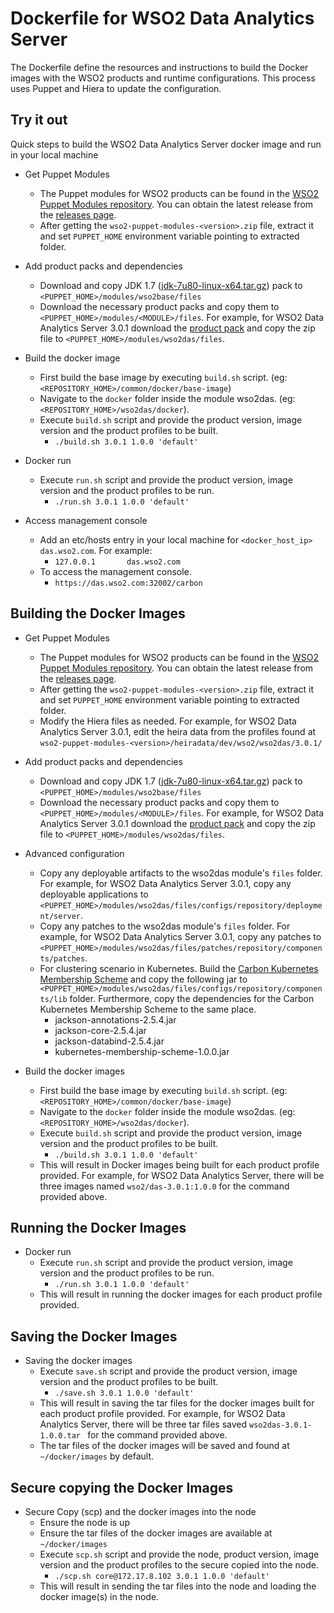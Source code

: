 # Dockerfile for WSO2 Data Analytics Server #
The Dockerfile define the resources and instructions to build the Docker images with the WSO2 products and runtime configurations. This process uses Puppet and Hiera to update the configuration.

## Try it out
Quick steps to build the WSO2 Data Analytics Server docker image and run in your local machine
  
* Get Puppet Modules
    - The Puppet modules for WSO2 products can be found in the [WSO2 Puppet Modules repository](https://github.com/wso2/puppet-modules). You can obtain the latest release from the [releases page](https://github.com/wso2/puppet-modules/releases). 
    - After getting the `wso2-puppet-modules-<version>.zip` file, extract it and set `PUPPET_HOME` environment variable pointing to extracted folder.

* Add product packs and dependencies
    - Download and copy JDK 1.7 ([jdk-7u80-linux-x64.tar.gz](http://www.oracle.com/technetwork/java/javase/downloads/jdk7-downloads-1880260.html)) pack to `<PUPPET_HOME>/modules/wso2base/files`
    - Download the necessary product packs and copy them to `<PUPPET_HOME>/modules/<MODULE>/files`. For example, for WSO2 Data Analytics Server 3.0.1 download the [product pack](http://wso2.com/products/data-analytics-server/) and copy the zip file to `<PUPPET_HOME>/modules/wso2das/files`.

* Build the docker image
    - First build the base image by executing `build.sh` script. (eg: `<REPOSITORY_HOME>/common/docker/base-image`)
    - Navigate to the `docker` folder inside the module wso2das. (eg: `<REPOSITORY_HOME>/wso2das/docker`).
    - Execute `build.sh` script and provide the product version, image version and the product profiles to be built.
        + `./build.sh 3.0.1 1.0.0 'default'`

* Docker run
    - Execute `run.sh` script and provide the product version, image version and the product profiles to be run.
        + `./run.sh 3.0.1 1.0.0 'default'`

* Access management console
    - Add an etc/hosts entry in your local machine for `<docker_host_ip> das.wso2.com`. For example:
        + `127.0.0.1       das.wso2.com`
    -  To access the management console.
        + `https://das.wso2.com:32002/carbon`

## Building the Docker Images

* Get Puppet Modules
    - The Puppet modules for WSO2 products can be found in the [WSO2 Puppet Modules repository](https://github.com/wso2/puppet-modules). You can obtain the latest release from the [releases page](https://github.com/wso2/puppet-modules/releases). 
    - After getting the `wso2-puppet-modules-<version>.zip` file, extract it and set `PUPPET_HOME` environment variable pointing to extracted folder. 
    - Modify the Hiera files as needed. For example, for WSO2 Data Analytics Server 3.0.1, edit the heira data from the profiles found at `wso2-puppet-modules-<version>/heiradata/dev/wso2/wso2das/3.0.1/` 

* Add product packs and dependencies
    - Download and copy JDK 1.7 ([jdk-7u80-linux-x64.tar.gz](http://www.oracle.com/technetwork/java/javase/downloads/jdk7-downloads-1880260.html)) pack to `<PUPPET_HOME>/modules/wso2base/files`
    - Download the necessary product packs and copy them to `<PUPPET_HOME>/modules/<MODULE>/files`. For example, for WSO2 Data Analytics Server 3.0.1 download the [product pack](http://wso2.com/products/data-analytics-server/) and copy the zip file to `<PUPPET_HOME>/modules/wso2das/files`.

* Advanced configuration
    - Copy any deployable artifacts to the wso2das module's `files` folder. For example, for WSO2 Data Analytics Server 3.0.1, copy any deployable applications to `<PUPPET_HOME>/modules/wso2das/files/configs/repository/deployment/server`.
    - Copy any patches to the wso2das module's `files` folder. For example, for WSO2 Data Analytics Server 3.0.1, copy any patches to `<PUPPET_HOME>/modules/wso2das/files/patches/repository/components/patches`.
    - For clustering scenario in Kubernetes. Build the [Carbon Kubernetes Membership Scheme](https://github.com/wso2/kubernetes-artifacts/tree/master/common/kubernetes-membership-scheme) and copy the following jar to `<PUPPET_HOME>/modules/wso2das/files/configs/repository/components/lib` folder. Furthermore, copy the dependencies for the Carbon Kubernetes Membership Scheme to the same place.
        + jackson-annotations-2.5.4.jar
        + jackson-core-2.5.4.jar
        + jackson-databind-2.5.4.jar
        + kubernetes-membership-scheme-1.0.0.jar

* Build the docker images
    - First build the base image by executing `build.sh` script. (eg: `<REPOSITORY_HOME>/common/docker/base-image`)
    - Navigate to the `docker` folder inside the module wso2das. (eg: `<REPOSITORY_HOME>/wso2das/docker`).
    - Execute `build.sh` script and provide the product version, image version and the product profiles to be built.
        + `./build.sh 3.0.1 1.0.0 'default'`
    - This will result in Docker images being built for each product profile provided. For example, for WSO2 Data Analytics Server, there will be three images named `wso2/das-3.0.1:1.0.0` for the command provided above.

## Running the Docker Images

* Docker run
    - Execute `run.sh` script and provide the product version, image version and the product profiles to be run.
        + `./run.sh 3.0.1 1.0.0 'default'`
    - This will result in running the docker images for each product profile provided.
    
## Saving the Docker Images

* Saving the docker images
    - Execute `save.sh` script and provide the product version, image version and the product profiles to be built.
        + `./save.sh 3.0.1 1.0.0 'default'`
    - This will result in saving the tar files for the docker images built for each product profile provided. For example, for WSO2 Data Analytics Server, there will be three tar files saved `wso2das-3.0.1-1.0.0.tar ` for the command provided above. 
    - The tar files of the docker images will be saved and found at `~/docker/images` by default.

## Secure copying the Docker Images

* Secure Copy (scp) and the docker images into the node
    - Ensure the node is up
    - Ensure the tar files of the docker images are available at `~/docker/images`
    - Execute `scp.sh` script and provide the node, product version, image version and the product profiles to the secure copied into the node.
        + `./scp.sh core@172.17.8.102 3.0.1 1.0.0 'default'`
    - This will result in sending the tar files into the node and loading the docker image(s) in the node.
